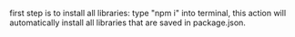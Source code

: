 first step is to install all libraries: 
type "npm i" into terminal, this action will automatically install all libraries that are saved in package.json.